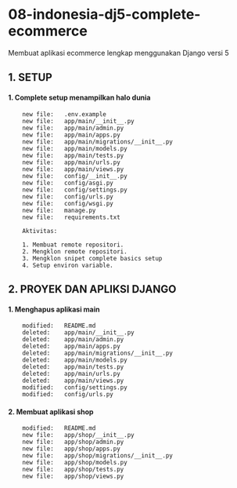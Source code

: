 # 08-indonesia-dj5-complete-ecommerce
Membuat aplikasi ecommerce lengkap menggunakan Django versi 5


## 1. SETUP

#### 1. Complete setup menampilkan halo dunia

        new file:   .env.example
        new file:   app/main/__init__.py
        new file:   app/main/admin.py
        new file:   app/main/apps.py
        new file:   app/main/migrations/__init__.py
        new file:   app/main/models.py
        new file:   app/main/tests.py
        new file:   app/main/urls.py
        new file:   app/main/views.py
        new file:   config/__init__.py
        new file:   config/asgi.py
        new file:   config/settings.py
        new file:   config/urls.py
        new file:   config/wsgi.py
        new file:   manage.py
        new file:   requirements.txt

        Aktivitas:

        1. Membuat remote repositori.
        2. Mengklon remote repositori.
        3. Mengklon snipet complete basics setup
        4. Setup environ variable.


## 2. PROYEK DAN APLIKSI DJANGO

#### 1. Menghapus aplikasi main

        modified:   README.md
        deleted:    app/main/__init__.py
        deleted:    app/main/admin.py
        deleted:    app/main/apps.py
        deleted:    app/main/migrations/__init__.py
        deleted:    app/main/models.py
        deleted:    app/main/tests.py
        deleted:    app/main/urls.py
        deleted:    app/main/views.py
        modified:   config/settings.py
        modified:   config/urls.py

#### 2. Membuat aplikasi shop

        modified:   README.md
        new file:   app/shop/__init__.py
        new file:   app/shop/admin.py
        new file:   app/shop/apps.py
        new file:   app/shop/migrations/__init__.py
        new file:   app/shop/models.py
        new file:   app/shop/tests.py
        new file:   app/shop/views.py